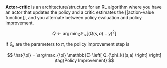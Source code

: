 **Actor-critic** is an architecture/structure for an RL algorithm where you have an actor that updates the policy and a critic estimates the [[action-value function]], and you alternate between policy evaluation and policy improvement. 

$$
\hat{Q} \leftarrow \arg\min_Q \mathbb{E}_\mathcal{D}\left[\left( Q(s, a) - y \right)^2 \right] \tag{Policy Evaluation}
$$

If $\theta_k$ are the parameters to $\pi$, the policy improvement step is

$$
\hat{\pi} = \arg\max_{\pi} \mathbb{E} \left[ Q_{\phi_k}(s,a) \right] \right] \tag{Policy Improvement}
$$